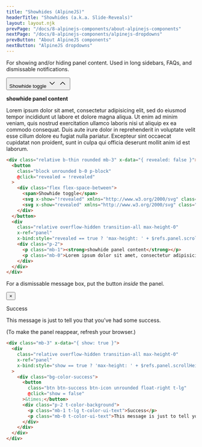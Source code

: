 ```yaml
---
title: "Showhides (AlpineJS)"
headerTitle: "Showhides (a.k.a. Slide-Reveals)"
layout: layout.njk
prevPage: "/docs/8-alpinejs-components/about-alpinejs-components"
nextPage: "/docs/8-alpinejs-components/alpinejs-dropdowns"
prevButton: "About AlpineJS components"
nextButton: "AlpineJS dropdowns"
---
```


For showing and/or hiding panel content. Used in long sidebars, FAQs, and dismissable notifications.

<div class="relative b-thin rounded mb-3" x-data="{ revealed: false }">
  <button
    class="block unrounded b-0 p-block"
    @click="revealed = !revealed"
  >
    <div class="flex flex-space-between">
      <span>Showhide toggle</span>
      <svg x-show="!revealed" xmlns="http://www.w3.org/2000/svg" class="icon icon-tabler icon-tabler-chevron-down" width="24" height="24" viewBox="0 0 24 24" stroke-width="1.5" stroke="currentColor" fill="none" stroke-linecap="round" stroke-linejoin="round"><path stroke="none" d="M0 0h24v24H0z" fill="none"/><polyline points="6 9 12 15 18 9" /></svg>
      <svg x-show="revealed" xmlns="http://www.w3.org/2000/svg" class="icon icon-tabler icon-tabler-chevron-up" width="24" height="24" viewBox="0 0 24 24" stroke-width="1.5" stroke="currentColor" fill="none" stroke-linecap="round" stroke-linejoin="round"><path stroke="none" d="M0 0h24v24H0z" fill="none"/><polyline points="6 15 12 9 18 15" /></svg>
    </div>
  </button>
  <div
    class="relative overflow-hidden transition-all max-height-0"
    x-ref="panel"
    x-bind:style="revealed == true ? 'max-height: ' + $refs.panel.scrollHeight + 'px' : ''">
    <div class="p-2">
      <p class="mb-1"><strong>showhide panel content</strong></p>
      <p class="mb-0">Lorem ipsum dolor sit amet, consectetur adipisicing elit, sed do eiusmod tempor incididunt ut labore et dolore magna aliqua. Ut enim ad minim veniam, quis nostrud exercitation ullamco laboris nisi ut aliquip ex ea commodo consequat. Duis aute irure dolor in reprehenderit in voluptate velit esse cillum dolore eu fugiat nulla pariatur. Excepteur sint occaecat cupidatat non proident, sunt in culpa qui officia deserunt mollit anim id est laborum.</p>
    </div>
  </div>
</div>

```html
<div class="relative b-thin rounded mb-3" x-data="{ revealed: false }">
  <button
    class="block unrounded b-0 p-block"
    @click="revealed = !revealed"
  >
    <div class="flex flex-space-between">
      <span>Showhide toggle</span>
      <svg x-show="!revealed" xmlns="http://www.w3.org/2000/svg" class="icon icon-tabler icon-tabler-chevron-down" width="24" height="24" viewBox="0 0 24 24" stroke-width="1.5" stroke="currentColor" fill="none" stroke-linecap="round" stroke-linejoin="round"><path stroke="none" d="M0 0h24v24H0z" fill="none"/><polyline points="6 9 12 15 18 9" /></svg>
      <svg x-show="revealed" xmlns="http://www.w3.org/2000/svg" class="icon icon-tabler icon-tabler-chevron-up" width="24" height="24" viewBox="0 0 24 24" stroke-width="1.5" stroke="currentColor" fill="none" stroke-linecap="round" stroke-linejoin="round"><path stroke="none" d="M0 0h24v24H0z" fill="none"/><polyline points="6 15 12 9 18 15" /></svg>
    </div>
  </button>
  <div
    class="relative overflow-hidden transition-all max-height-0"
    x-ref="panel"
    x-bind:style="revealed == true ? 'max-height: ' + $refs.panel.scrollHeight + 'px' : ''">
    <div class="p-2">
      <p class="mb-1"><strong>showhide panel content</strong></p>
      <p class="mb-0">Lorem ipsum dolor sit amet, consectetur adipisicing elit, sed do eiusmod tempor incididunt ut labore et dolore magna aliqua. Ut enim ad minim veniam, quis nostrud exercitation ullamco laboris nisi ut aliquip ex ea commodo consequat. Duis aute irure dolor in reprehenderit in voluptate velit esse cillum dolore eu fugiat nulla pariatur. Excepteur sint occaecat cupidatat non proident, sunt in culpa qui officia deserunt mollit anim id est laborum.</p>
    </div>
  </div>
</div>
```

For a dismissable message box, put the button _inside_ the panel.

<div class="mb-3" x-data="{ show: true }">
  <div
    class="relative overflow-hidden transition-all max-height-0"
    x-ref="panel"
    x-bind:style="show == true ? 'max-height: ' + $refs.panel.scrollHeight + 'px' : ''"
  >
    <div class="bg-color-success">
      <button
        class="btn btn-success btn-icon unrounded float-right t-lg"
        @click="show = false"
      >&times;</button>
      <div class="p-2 t-color-background">
        <p class="mb-1 t-lg t-color-ui-text">Success</p>
        <p class="mb-0 t-color-ui-text">This message is just to tell you that you’ve had some success.</p>
      </div>
    </div>
  </div>
</div>

<p>(To make the panel reappear, refresh your browser.)</p>

```html
<div class="mb-3" x-data="{ show: true }">
  <div
    class="relative overflow-hidden transition-all max-height-0"
    x-ref="panel"
    x-bind:style="show == true ? 'max-height: ' + $refs.panel.scrollHeight + 'px' : ''"
  >
    <div class="bg-color-success">
      <button
        class="btn btn-success btn-icon unrounded float-right t-lg"
        @click="show = false"
      >&times;</button>
      <div class="p-2 t-color-background">
        <p class="mb-1 t-lg t-color-ui-text">Success</p>
        <p class="mb-0 t-color-ui-text">This message is just to tell you that you’ve had some success.</p>
      </div>
    </div>
  </div>
</div>
```